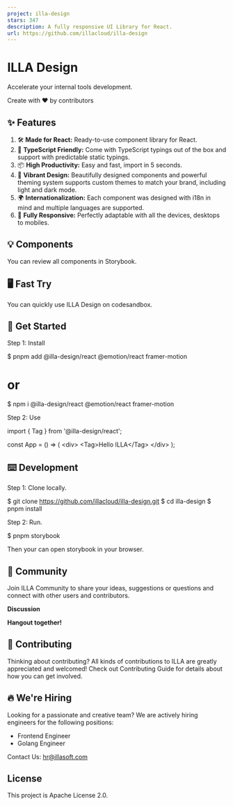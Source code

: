 ```yaml
---
project: illa-design
stars: 347
description: A fully responsive UI Library for React.
url: https://github.com/illacloud/illa-design
---
```


ILLA Design
===========

Accelerate your internal tools development.

Create with ❤︎ by contributors

✨ Features
----------

1.  🛠 **Made for React:** Ready-to-use component library for React.
2.  📝 **TypeScript Friendly:** Come with TypeScript typings out of the box and support with predictable static typings.
3.  📦 **High Productivity:** Easy and fast, import in 5 seconds.
4.  🎨 **Vibrant Design:** Beautifully designed components and powerful theming system supports custom themes to match your brand, including light and dark mode.
5.  🌍 **Internationalization:** Each component was designed with i18n in mind and multiple languages are supported.
6.  📱 **Fully Responsive:** Perfectly adaptable with all the devices, desktops to mobiles.

💡 Components
-------------

You can review all components in Storybook.

🖥 Fast Try
-----------

You can quickly use ILLA Design on codesandbox.

🚀 Get Started
--------------

Step 1: Install

$ pnpm add @illa-design/react @emotion/react framer-motion

# or

$ npm i @illa-design/react @emotion/react framer-motion

Step 2: Use

import { Tag } from '@illa-design/react';

const App \= () \=> (
  <div\>
    <Tag\>Hello ILLA</Tag\>
  </div\>
);

⌨️ Development
--------------

Step 1: Clone locally.

$ git clone https://github.com/illacloud/illa-design.git
$ cd illa-design
$ pnpm install

Step 2: Run.

$ pnpm storybook

Then your can open storybook in your browser.

💬 Community
------------

Join ILLA Community to share your ideas, suggestions or questions and connect with other users and contributors.

**Discussion**

**Hangout together!**

🌱 Contributing
---------------

Thinking about contributing? All kinds of contributions to ILLA are greatly appreciated and welcomed! Check out Contributing Guide for details about how you can get involved.

🔥 We're Hiring
---------------

Looking for a passionate and creative team? We are actively hiring engineers for the following positions:

-   Frontend Engineer
-   Golang Engineer

Contact Us: hr@illasoft.com

License
-------

This project is Apache License 2.0.
